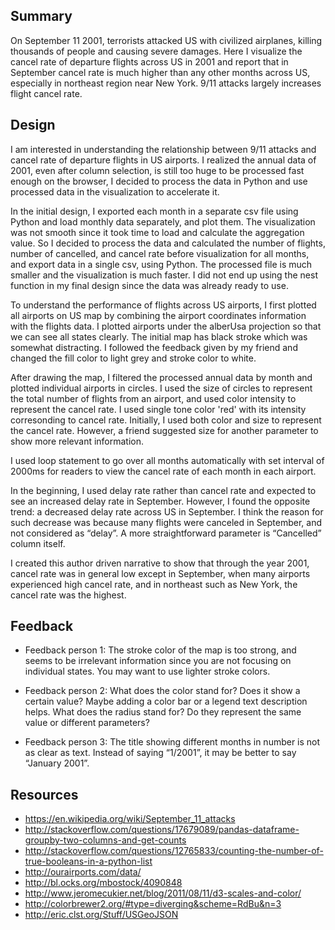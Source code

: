 ## Summary
On September 11 2001, terrorists attacked US with civilized airplanes, killing thousands of people and causing severe damages. Here I visualize the cancel rate of departure flights across US in 2001 and report that in September cancel rate is much higher than any other months across US, especially in northeast region near New York. 9/11 attacks largely increases flight cancel rate. 

## Design
I am interested in understanding the relationship between 9/11 attacks and cancel rate of departure flights in US airports. 
I realized the annual data of 2001, even after column selection, is still too huge to be processed fast enough on the browser, I decided to process the data in Python and use processed data in the visualization to accelerate it. 

In the initial design, I exported each month in a separate csv file using Python and load monthly data separately, and plot them. The visualization was not smooth since it took time to load and calculate the aggregation value. So I decided to process the data and calculated the number of flights, number of cancelled, and cancel rate before visualization for all months, and export data in a single csv, using Python. The processed file is much smaller and the visualization is much faster. I did not end up using the nest function in my final design since the data was already ready to use. 

To understand the performance of flights across US airports, I first plotted all airports on US map by combining the airport coordinates information with the flights data. I plotted airports under the alberUsa projection so that we can see all states clearly. The initial map has black stroke which was somewhat distracting. I followed the feedback given by my friend and changed the fill color to light grey and stroke color to white. 

After drawing the map, I filtered the processed annual data by month and plotted individual airports in circles.  I used the size of circles to represent the total number of flights from an airport, and used color intensity to represent the cancel rate. I used single tone color 'red' with its intensity corresonding to cancel rate. Initially, I used both color and size to represent the cancel rate. However, a friend suggested size for another parameter to show more relevant information. 

I used loop statement to go over all months automatically with set interval of 2000ms for readers to view the cancel rate of each month in each airport. 

In the beginning, I used delay rate rather than cancel rate and expected to see an increased delay rate in September. However, I found the opposite trend: a decreased delay rate across US in September. I think the reason for such decrease was because many flights were canceled in September, and not considered as “delay”. A more straightforward parameter is “Cancelled” column itself. 

I created this author driven narrative to show that through the year 2001, cancel rate was in general low except in September, when many airports experienced high cancel rate, and in northeast such as New York, the cancel rate was the highest. 

## Feedback
- Feedback person 1:
The stroke color of the map is too strong, and seems to be irrelevant information since you are not focusing on individual states. You may want to use lighter stroke colors. 

- Feedback person 2:
What does the color stand for? Does it show a certain value? Maybe adding a color bar or a legend text description helps. What does the radius stand for? Do they represent the same value or different parameters? 

- Feedback person 3:
The title showing different months in number is not as clear as text. Instead of saying “1/2001”, it may be better to say “January 2001”. 

## Resources
- https://en.wikipedia.org/wiki/September_11_attacks
- http://stackoverflow.com/questions/17679089/pandas-dataframe-groupby-two-columns-and-get-counts
- http://stackoverflow.com/questions/12765833/counting-the-number-of-true-booleans-in-a-python-list
- http://ourairports.com/data/
- http://bl.ocks.org/mbostock/4090848
- http://www.jeromecukier.net/blog/2011/08/11/d3-scales-and-color/
- http://colorbrewer2.org/#type=diverging&scheme=RdBu&n=3
- http://eric.clst.org/Stuff/USGeoJSON


